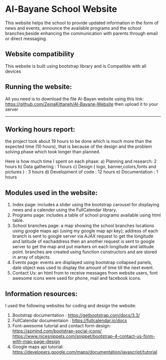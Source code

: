 # Al-Bayane School Website

This website helps the school to provide updated information in the form of news and events, 
announce the available programs and the school branches;beside enhancing the communication with parents through email or direct messaging.

## Website compatibility

This website is built using bootstrap library and is Compatible with all devices

## Running the website:
All you need is to download the file Al-Bayan website using this link:
https://github.com/ZeinaKittaneh/Al-Bayane-Website
then upload it to your server

----------------------------------------------------------------------------------

## Working hours report:
the project took about 19 hours to be done which is much more than the expected time (10 hours), that is because of the design and the problem solving phase
which took longer than planned.

Here is how much time I spent on each phase:
a) Planning and research: 2 hours
b) Data gathering : 1 hours
c) Design ( logo, banner,colors,fonts and pictures ) : 3 hours
d) Development of code : 12 hours
e) Documentation : 1 hours

## Modules used in the website:
1. Index page: includes a slider using the bootstrap carousel for displaying news and a calender using the FullCalendar library.
2. Programs page: includes a table of school programs available using html table.
3. School branches page: a map showing the school branches locations using google maps api (using my google map api key);
			address of each branch is sent to google server via AJAX request to get the longitude and latitude of eachaddress 
			then an another request is sent to google server to get the map and put markers on each longitude and latitude point.
			branches are created using function constructors and are stored in array of objects.
4. Events page: events are displayed using bootstrap collapsed panels, date object was used to display the amount of time till the next event.
5. Contact Us: an html from to receive messages from website users, font awesome icons were used for phone, mail and facebook icons.

## Information resources:
I used the following websites for coding and design the website:
1. Bootstrap documentation : https://getbootstrap.com/docs/3.3/
2. FullCalendar documentaion : https://fullcalendar.io/docs
3. Font-awesome tutorial and contact form design: 
   https://azmind.com/bootstrap-social-icons/
   https://www.nicesnippets.com/snippet/bootstrap-4-contact-us-form-with-map-page-design
4. Google maps api tutorial: https://developers.google.com/maps/documentation/javascript/tutorial
   
